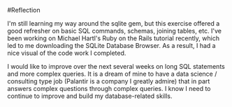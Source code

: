 #Reflection

I'm still learning my way around the sqlite gem, but this exercise offered a good refresher on basic SQL commands, schemas, joining tables, etc. I've been working on Michael Hartl's Ruby on the Rails tutorial recently, which led to me downloading the SQLite Database Browser. As a result, I had a nice visual of the code work I completed.

I would like to improve over the next several weeks on long SQL statements and more complex queries. It is a dream of mine to have a data science / consulting type job (Palantir is a company I greatly admire) that in part answers complex questions through complex queries. I know I need to continue to improve and build my database-related skills.